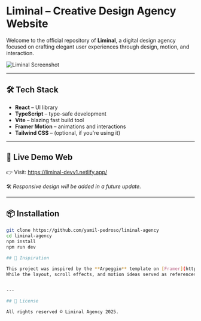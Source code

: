 # Liminal – Creative Design Agency Website

Welcome to the official repository of **Liminal**, a digital design agency focused on crafting elegant user experiences through design, motion, and interaction.

![Liminal Screenshot](./public/images/hero/img-readme.png)

---

## 🛠 Tech Stack

- **React** – UI library
- **TypeScript** – type-safe development
- **Vite** – blazing fast build tool
- **Framer Motion** – animations and interactions
- **Tailwind CSS** – (optional, if you're using it)

---

## 🚀 Live Demo Web

👉 Visit: https://liminal-devv1.netlify.app/

🛠️ *Responsive design will be added in a future update.*

---

## 📦 Installation

```bash
git clone https://github.com/yamil-pedroso/liminal-agency
cd liminal-agency
npm install
npm run dev

## 🎨 Inspiration

This project was inspired by the **Arpeggio** template on [Framer](https://framer.com).
While the layout, scroll effects, and motion ideas served as references, all code, images, and written content were created from scratch for Liminal.


---

## 📄 License

All rights reserved © Liminal Agency 2025.

